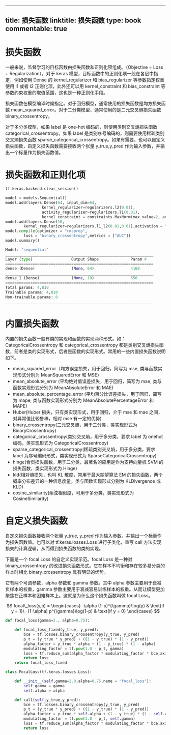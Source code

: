 
---
title: 损失函数
linktitle: 损失函数
type: book
commentable: true
---

# 损失函数

一般来说，监督学习的目标函数由损失函数和正则化项组成。（Objective = Loss + Regularization），对于 keras 模型，目标函数中的正则化项一般在各层中指定，例如使用 Dense 的 kernel_regularizer 和 bias_regularizer 等参数指定权重使用 l1 或者 l2 正则化项，此外还可以用 kernel_constraint 和 bias_constraint 等参数约束权重的取值范围，这也是一种正则化手段。

损失函数在模型编译时候指定。对于回归模型，通常使用的损失函数是均方损失函数 mean_squared_error。对于二分类模型，通常使用的是二元交叉熵损失函数 binary_crossentropy。

对于多分类模型，如果 label 是 one-hot 编码的，则使用类别交叉熵损失函数 categorical_crossentropy。如果 label 是类别序号编码的，则需要使用稀疏类别交叉熵损失函数 sparse_categorical_crossentropy。如果有需要，也可以自定义损失函数，自定义损失函数需要接收两个张量 y_true,y_pred 作为输入参数，并输出一个标量作为损失函数值。

# 损失函数和正则化项

```py
tf.keras.backend.clear_session()

model = models.Sequential()
model.add(layers.Dense(64, input_dim=64,
                kernel_regularizer=regularizers.l2(0.01),
                activity_regularizer=regularizers.l1(0.01),
                kernel_constraint = constraints.MaxNorm(max_value=2, axis=0)))
model.add(layers.Dense(10,
        kernel_regularizer=regularizers.l1_l2(0.01,0.01),activation = "sigmoid"))
model.compile(optimizer = "rmsprop",
        loss = "binary_crossentropy",metrics = ["AUC"])
model.summary()

Model: "sequential"
_________________________________________________________________
Layer (type)                 Output Shape              Param #
=================================================================
dense (Dense)                (None, 64)                4160
_________________________________________________________________
dense_1 (Dense)              (None, 10)                650
=================================================================
Total params: 4,810
Trainable params: 4,810
Non-trainable params: 0
_________________________________________________________________
```

# 内置损失函数

内置的损失函数一般有类的实现和函数的实现两种形式。如：CategoricalCrossentropy 和 categorical_crossentropy 都是类别交叉熵损失函数，前者是类的实现形式，后者是函数的实现形式。常用的一些内置损失函数说明如下。

- mean_squared_error（均方误差损失，用于回归，简写为 mse, 类与函数实现形式分别为 MeanSquaredError 和 MSE）
- mean_absolute_error (平均绝对值误差损失，用于回归，简写为 mae, 类与函数实现形式分别为 MeanAbsoluteError 和 MAE)
- mean_absolute_percentage_error (平均百分比误差损失，用于回归，简写为 mape, 类与函数实现形式分别为 MeanAbsolutePercentageError 和 MAPE)
- Huber(Huber 损失，只有类实现形式，用于回归，介于 mse 和 mae 之间，对异常值比较鲁棒，相对 mse 有一定的优势)
- binary_crossentropy(二元交叉熵，用于二分类，类实现形式为 BinaryCrossentropy)
- categorical_crossentropy(类别交叉熵，用于多分类，要求 label 为 onehot 编码，类实现形式为 CategoricalCrossentropy)
- sparse_categorical_crossentropy(稀疏类别交叉熵，用于多分类，要求 label 为序号编码形式，类实现形式为 SparseCategoricalCrossentropy)
- hinge(合页损失函数，用于二分类，最著名的应用是作为支持向量机 SVM 的损失函数，类实现形式为 Hinge)
- kld(相对熵损失，也叫 KL 散度，常用于最大期望算法 EM 的损失函数，两个概率分布差异的一种信息度量。类与函数实现形式分别为 KLDivergence 或 KLD)
- cosine_similarity(余弦相似度，可用于多分类，类实现形式为 CosineSimilarity)

# 自定义损失函数

自定义损失函数接收两个张量 y_true, y_pred 作为输入参数，并输出一个标量作为损失函数值。也可以对 tf.keras.losses.Loss 进行子类化，重写 call 方法实现损失的计算逻辑，从而得到损失函数的类的实现。

下面是一个 focal Loss 的自定义实现示范。focal Loss 是一种对 binary_crossentropy 的改进损失函数形式。它在样本不均衡和存在较多易分类的样本时相比 binary_crossentropy 具有明显的优势。

它有两个可调参数，alpha 参数和 gamma 参数。其中 alpha 参数主要用于衰减负样本的权重，gamma 参数主要用于衰减容易训练样本的权重。从而让模型更加聚焦在正样本和困难样本上。这就是为什么这个损失函数叫做 focal Loss。

$$
focal\_loss(y,p) = \begin{cases} -\alpha (1-p)^{\gamma}\log(p) & \text{if y = 1}\ -(1-\alpha) p^{\gamma}\log(1-p) & \text{if y = 0} \end{cases}
$$

```py
def focal_loss(gamma=2., alpha=0.75):

    def focal_loss_fixed(y_true, y_pred):
        bce = tf.losses.binary_crossentropy(y_true, y_pred)
        p_t = (y_true * y_pred) + ((1 - y_true) * (1 - y_pred))
        alpha_factor = y_true * alpha + (1 - y_true) * (1 - alpha)
        modulating_factor = tf.pow(1.0 - p_t, gamma)
        loss = tf.reduce_sum(alpha_factor * modulating_factor * bce,axis = -1 )
        return loss
    return focal_loss_fixed

class FocalLoss(tf.keras.losses.Loss):

    def __init__(self,gamma=2.0,alpha=0.75,name = "focal_loss"):
        self.gamma = gamma
        self.alpha = alpha

    def call(self,y_true,y_pred):
        bce = tf.losses.binary_crossentropy(y_true, y_pred)
        p_t = (y_true * y_pred) + ((1 - y_true) * (1 - y_pred))
        alpha_factor = y_true * self.alpha + (1 - y_true) * (1 - self.alpha)
        modulating_factor = tf.pow(1.0 - p_t, self.gamma)
        loss = tf.reduce_sum(alpha_factor * modulating_factor * bce,axis = -1 )
        return loss
```

    